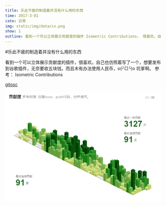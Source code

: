 ```yaml
---
title: 乐此不疲的制造着并没有什么用的东西
time: 2017-3-01
cate: 日常
img: static/img/data/cx.png
show: 1
outline: 看到一个可以立体展示贡献度的插件 Isometric Contributions， 很喜欢，自己也仿照着写了一个，想要发布到谷歌插件，无奈要收五块钱。而且木有办法使用人民币。
---
```


#乐此不疲的制造着并没有什么用的东西

看到一个可以立体展示贡献度的插件，很喜欢。自己也仿照着写了一个，想要发布到谷歌插件，无奈要收五块钱。而且木有办法使用人民币，o(╯□╰)o 坑爹啊。
参考： Isometric Contributions

[gitosc](http://git.oschina.net/cicime/Chrome_extend)

![预览图](static/img/data/gx.png)

